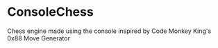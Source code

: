 # ConsoleChess


Chess engine made using the console inspired by Code Monkey King's 0x88 Move Generator
